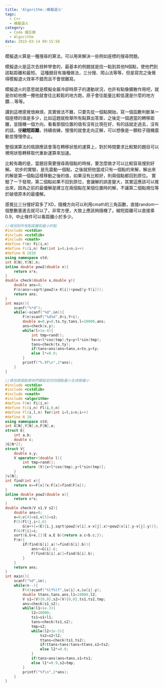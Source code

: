 ```yaml
---
title: 'Algorithm::模擬退火'
tags:
  - C++
  - 模擬退火
category:
  - Code 備忘錄
  - Algorithm
date: 2015-03-14 09:15:58
---
```



模擬退火算是一種搜尋的算法，可以用來解決一些例如座標的搜尋問題。

<!--more-->


模擬退火是這次去枝幹學會的，最基本的例題就是找一點到其他N個點，使他們到該點距離和最短。
這種題目有幾種做法，三分搜、爬山法等等，但是寫完之後覺得模擬退火效率不錯而且不會很難寫。

模擬退火的意思就是模擬金屬冷卻時原子的運動狀況，也許有點像擴散作用吧，就是你給他攪一攪他就會往比較鬆的地方跑，原子會往能量比較低還是什麼的地方鑽....等等。

講到這裡感覺很麻煩，其實做法不難，只要先從一個點開始，寫一個函數判斷某一個座標的值是多少，比如這題就枚舉所有點算出答案，之後定一個適當的轉移距離，並隨機一個方向，看看那個位置的值有沒有比現在好，有的話就走過去，沒有的話，便**縮短距離**，持續收練，慢慢的就會走向正解，可以想像是一顆粒子隨機震動並慢慢停止。

整個演算法的瓶頸應該會落在轉移狀態的運算上，對於時間要求比較緊的題目可以裡用狀態轉移取代重新運算來加速。

比較有趣的是，當題目需要搜尋兩個點的時候，要怎麼做才可以比較容易搜到好解。
初步的實驗，是先震動一個點，之後就把他當成只有一個點的來解，解出來的解是第一個點這樣移動之後的值，如果沒有比較好，則兩個點都回到原位。
實驗了一下發現，第二個點如果不回到原位，會讓解的誤差變大，其實這應該可以推出來，因為之前的最優解是建立在兩個點在某個位置時的解，不讓第二個點規位等於破壞原本的最優解。

感覺比三分搜好寫多了XD，隨機方向可以利用cmath的三角函數，直接random一個整數塞進去就可以了，非常方便，大致上應該夠隨機了。縮短距離可以直接乘0.9，中止條件可以看距離小於多少。



``` c++
//尋找和所有點距離和最小的點
#include <cstdio>
#include <cstdlib>
#include <cmath>
#define F(n) Fi(i,n)
#define Fi(i,n) for(int i=0;i<n;i++)
#define N 1010
using namespace std;
int X[N],Y[N],n;
inline double pow2(double x){
    return x*x;
}
double check(double x,double y){
    double ans=0;
    F(n)ans+=sqrt(pow2(x-X[i])+pow2(y-Y[i]));
    return ans;
}
int main(){
    scanf("%*d");
    while(~scanf("%d",&n)){
        F(n)scanf("%d%d",X+i,Y+i);
        double x=0,y=0,tx,ty,tans,l=10000,ans;
        ans=check(x,y);
        while(l>1e-4){
            int tmp=rand();
            tx=x+l*cos(tmp);ty=y+l*sin(tmp);
            tans=check(tx,ty);
            if(tans<ans)ans=tans,x=tx,y=ty;
            else l*=0.9;
        }
        printf("%.9f\n",2*ans);
    }
}

//尋找兩個點使他們跟給定的四個點最小生成樹最小
#include <cstdio>
#include <cstdlib>
#include <cmath>
#include <algorithm>
#define F(n) Fi(i,n)
#define Fi(i,n) Fl(i,0,n)
#define Fl(i,l,n) for(int i=l;i<n;i++)
#define N 10
using namespace std;
int X[N],Y[N],n,F[N],e;
struct E{
    int a,b;
    double c;
}G[N*2];
struct V{
    double x,y;
    V operator+(double l){
        int tmp=rand();
        return (V){x+l*cos(tmp),y+l*sin(tmp)};
    }
}v[N];
int find(int x){
    return x==F[x]?x:F[x]=find(F[x]);
}
inline double pow2(double x){
    return x*x;
}
double check(V s1,V s2){
    double ans=0;
    e=0;v[4]=s1,v[5]=s2;
    F(5)Fl(j,i+1,6)
        G[e++]=(E){i,j,sqrt(pow2(v[i].x-v[j].x)+pow2(v[i].y-v[j].y))};
    F(6)F[i]=i;
    sort(G,G+e,[](E a,E b){return a.c<b.c;});
    F(e){
        if(find(G[i].a)!=find(G[i].b)){
            ans+=G[i].c;
            F[find(G[i].a)]=find(G[i].b);
        }
    }
    return ans;
}
int main(){
    scanf("%d",&n);
    while(n--){
        F(4)scanf("%lf%lf",&v[i].x,&v[i].y);
        double ttans,tans,ans,l1=10000,l2;
        V s1=(V){0,0},s2=(V){0,0},ts1,ts2,tmp;
        ans=check(s1,s2);
        while(l1>1e-3){
            l2=10000;
            ts1=s1+l1;
            tans=check(ts1,s2);
            tmp=s2;
            while(l2>1e-3){
                ts2=s2+l2;
                ttans=check(ts1,ts2);
                if(ttans<tans)tans=ttans,s2=ts2;
                else l2*=0.9;
            }
            if(tans<ans)ans=tans,s1=ts1;
            else l1*=0.9,s2=tmp;
        }
        printf("%f\n",2*ans);
    }
}
```
